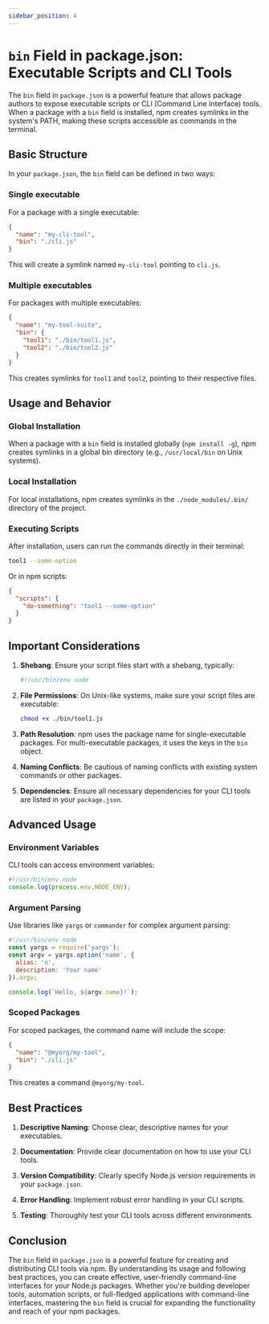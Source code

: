 ```yaml
---
sidebar_position: 4
---
```


# `bin` Field in package.json: Executable Scripts and CLI Tools

The `bin` field in `package.json` is a powerful feature that allows package authors to expose executable scripts or CLI (Command Line Interface) tools. When a package with a `bin` field is installed, npm creates symlinks in the system's PATH, making these scripts accessible as commands in the terminal.

## Basic Structure

In your `package.json`, the `bin` field can be defined in two ways:

### Single executable

For a package with a single executable:

```json
{
  "name": "my-cli-tool",
  "bin": "./cli.js"
}
```

This will create a symlink named `my-cli-tool` pointing to `cli.js`.

### Multiple executables

For packages with multiple executables:

```json
{
  "name": "my-tool-suite",
  "bin": {
    "tool1": "./bin/tool1.js",
    "tool2": "./bin/tool2.js"
  }
}
```

This creates symlinks for `tool1` and `tool2`, pointing to their respective files.

## Usage and Behavior

### Global Installation

When a package with a `bin` field is installed globally (`npm install -g`), npm creates symlinks in a global bin directory (e.g., `/usr/local/bin` on Unix systems).

### Local Installation

For local installations, npm creates symlinks in the `./node_modules/.bin/` directory of the project.

### Executing Scripts

After installation, users can run the commands directly in their terminal:

```bash
tool1 --some-option
```

Or in npm scripts:

```json
{
  "scripts": {
    "do-something": "tool1 --some-option"
  }
}
```

## Important Considerations

1. **Shebang**: Ensure your script files start with a shebang, typically:
   ```javascript
   #!/usr/bin/env node
   ```

2. **File Permissions**: On Unix-like systems, make sure your script files are executable:
   ```bash
   chmod +x ./bin/tool1.js
   ```

3. **Path Resolution**: npm uses the package name for single-executable packages. For multi-executable packages, it uses the keys in the `bin` object.

4. **Naming Conflicts**: Be cautious of naming conflicts with existing system commands or other packages.

5. **Dependencies**: Ensure all necessary dependencies for your CLI tools are listed in your `package.json`.

## Advanced Usage

### Environment Variables

CLI tools can access environment variables:

```javascript
#!/usr/bin/env node
console.log(process.env.NODE_ENV);
```

### Argument Parsing

Use libraries like `yargs` or `commander` for complex argument parsing:

```javascript
#!/usr/bin/env node
const yargs = require('yargs');
const argv = yargs.option('name', {
  alias: 'n',
  description: 'Your name'
}).argv;

console.log(`Hello, ${argv.name}!`);
```

### Scoped Packages

For scoped packages, the command name will include the scope:

```json
{
  "name": "@myorg/my-tool",
  "bin": "./cli.js"
}
```

This creates a command `@myorg/my-tool`.

## Best Practices

1. **Descriptive Naming**: Choose clear, descriptive names for your executables.

2. **Documentation**: Provide clear documentation on how to use your CLI tools.

3. **Version Compatibility**: Clearly specify Node.js version requirements in your `package.json`.

4. **Error Handling**: Implement robust error handling in your CLI scripts.

5. **Testing**: Thoroughly test your CLI tools across different environments.

## Conclusion

The `bin` field in `package.json` is a powerful feature for creating and distributing CLI tools via npm. By understanding its usage and following best practices, you can create effective, user-friendly command-line interfaces for your Node.js packages. Whether you're building developer tools, automation scripts, or full-fledged applications with command-line interfaces, mastering the `bin` field is crucial for expanding the functionality and reach of your npm packages.
